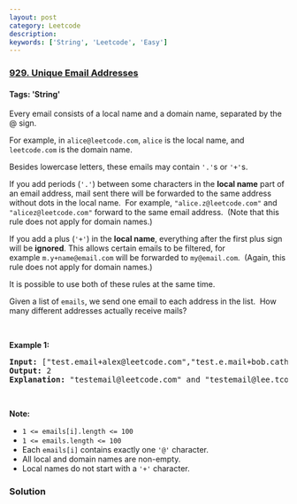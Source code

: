 ```yaml
---
layout: post
category: Leetcode
description: 
keywords: ['String', 'Leetcode', 'Easy']
---
```

### [929. Unique Email Addresses](https://leetcode.com/problems/unique-email-addresses)

#### Tags: 'String'

<div class="content__u3I1 question-content__JfgR"><div><p>Every email consists of a local name and a domain name, separated by the @ sign.</p>
<p>For example, in <code>alice@leetcode.com</code>, <code>alice</code> is the local name, and <code>leetcode.com</code> is the domain name.</p>
<p>Besides lowercase letters, these emails may contain <code>'.'</code>s or <code>'+'</code>s.</p>
<p>If you add periods (<code>'.'</code>) between some characters in the <strong>local name</strong> part of an email address, mail sent there will be forwarded to the same address without dots in the local name.  For example, <code>"alice.z@leetcode.com"</code> and <code>"alicez@leetcode.com"</code> forward to the same email address.  (Note that this rule does not apply for domain names.)</p>
<p>If you add a plus (<code>'+'</code>) in the <strong>local name</strong>, everything after the first plus sign will be <strong>ignored</strong>. This allows certain emails to be filtered, for example <code>m.y+name@email.com</code> will be forwarded to <code>my@email.com</code>.  (Again, this rule does not apply for domain names.)</p>
<p>It is possible to use both of these rules at the same time.</p>
<p>Given a list of <code>emails</code>, we send one email to each address in the list.  How many different addresses actually receive mails? </p>
<p> </p>
<div>
<p><strong>Example 1:</strong></p>
<pre><strong>Input: </strong><span id="example-input-1-1">["test.email+alex@leetcode.com","test.e.mail+bob.cathy@leetcode.com","testemail+david@lee.tcode.com"]</span>
<strong>Output: </strong><span id="example-output-1">2</span>
<strong><span>Explanation:</span></strong><span> "</span><span id="example-input-1-1">testemail@leetcode.com" and "testemail@lee.tcode.com" </span>actually receive mails
</pre>
<p> </p>
<p><strong>Note:</strong></p>
<ul>
<li><code>1 &lt;= emails[i].length &lt;= 100</code></li>
<li><code>1 &lt;= emails.length &lt;= 100</code></li>
<li>Each <code>emails[i]</code> contains exactly one <code>'@'</code> character.</li>
<li>All local and domain names are non-empty.</li>
<li>Local names do not start with a <code>'+'</code> character.</li>
</ul>
</div>
</div></div>

### Solution
